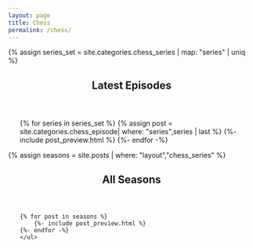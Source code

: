 ```yaml
---
layout: page
title: Chess
permalink: /chess/
---
```

{% assign series_set = site.categories.chess_series | map: "series" | uniq %}
<section id="posts">
    <header>
        <h2>Latest Episodes</h2>
    </header>
    <ul class="post-list">
    {% for series in series_set %}
        {% assign post = site.categories.chess_episode| where: "series",series | last %}
        {%- include post_preview.html %}
    {%- endfor -%}
    </ul>
</section>
{% assign seasons = site.posts | where: "layout","chess_series" %}
<section id="Seasons" style="clear: both;">
    <header>
        <h2>All Seasons</h2>
    </header>
    <ul class="post-list">

    {% for post in seasons %}
        {%- include post_preview.html %}
    {%- endfor -%}
    </ul>
</section>
